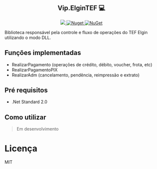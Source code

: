 
<h2 align="center"><strong>Vip.ElginTEF</strong> 💻 </h2> 

<p align="center">
  <a href="https://raw.githubusercontent.com/leandrovip/Vip.ElginTEF/master/LICENSE">
    <img src="https://img.shields.io/github/license/leandrovip/Vip.ElginTEF" />
  </a>

  <a href="https://www.nuget.org/packages/Vip.ElginTEF/">
    <img alt="Nuget" src="https://img.shields.io/nuget/dt/Vip.ElginTEF?label=NuGet%20downloads&style=flat-square">
  </a>

  <a href="https://www.nuget.org/packages/Vip.ElginTEF/">
     <img alt="NuGet" src="https://img.shields.io/nuget/v/Vip.ElginTEF.svg">
  </a>
</p>

Biblioteca responsável pela controle e fluxo de operações do TEF Elgin utilizando o modo DLL.

## Funções implementadas

- RealizarPagamento (operações de crédito, débito, voucher, frota, etc)
- RealizarPagamentoPIX
- RealizarAdm (cancelamento, pendência, reimpressão e extrato)

## Pré requisitos

- .Net Standard 2.0

## Como utilizar

> Em desenvolvimento

# Licença

MIT
